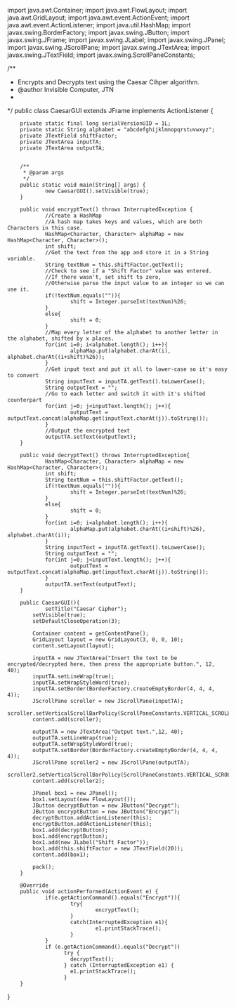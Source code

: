  
 
import java.awt.Container;
import java.awt.FlowLayout;
import java.awt.GridLayout;
import java.awt.event.ActionEvent;
import java.awt.event.ActionListener;
import java.util.HashMap;
import javax.swing.BorderFactory;
import javax.swing.JButton;
import javax.swing.JFrame;
import javax.swing.JLabel;
import javax.swing.JPanel;
import javax.swing.JScrollPane;
import javax.swing.JTextArea;
import javax.swing.JTextField;
import javax.swing.ScrollPaneConstants;
 
/**
 * Encrypts and Decrypts text using the Caesar Cihper algorithm.
 * @author Invisible Computer, JTN
 *
 */
public class CaesarGUI extends JFrame implements ActionListener {
 
        private static final long serialVersionUID = 1L;
        private static String alphabet = "abcdefghijklmnopqrstuvwxyz";
        private JTextField shiftFactor;
        private JTextArea inputTA;
        private JTextArea outputTA;
 
 
        /**
         * @param args
         */
        public static void main(String[] args) {
                new CaesarGUI().setVisible(true);
        }
       
        public void encryptText() throws InterruptedException {
                //Create a HashMap
                //A hash map takes keys and values, which are both Characters in this case.
                HashMap<Character, Character> alphaMap = new HashMap<Character, Character>();
                int shift;
                //Get the text from the app and store it in a String variable.
                String textNum = this.shiftFactor.getText();
                //Check to see if a "Shift Factor" value was entered.
                //If there wasn't, set shift to zero,
                //Otherwise parse the input value to an integer so we can use it.
                if(!textNum.equals("")){
                        shift = Integer.parseInt(textNum)%26;
                }
                else{
                        shift = 0;
                }
                //Map every letter of the alphabet to another letter in the alphabet, shifted by x places.
                for(int i=0; i<alphabet.length(); i++){
                        alphaMap.put(alphabet.charAt(i), alphabet.charAt((i+shift)%26));
                }
                //Get input text and put it all to lower-case so it's easy to convert
                String inputText = inputTA.getText().toLowerCase();
                String outputText = "";
                //Go to each letter and switch it with it's shifted counterpart
                for(int j=0; j<inputText.length(); j++){
                        outputText = outputText.concat(alphaMap.get(inputText.charAt(j)).toString());
                }
                //Output the encrypted text
                outputTA.setText(outputText);
        }
       
        public void decryptText() throws InterruptedException{
                HashMap<Character, Character> alphaMap = new HashMap<Character, Character>();
                int shift;
                String textNum = this.shiftFactor.getText();
                if(!textNum.equals("")){
                        shift = Integer.parseInt(textNum)%26;
                }
                else{
                        shift = 0;
                }
                for(int i=0; i<alphabet.length(); i++){
                        alphaMap.put(alphabet.charAt((i+shift)%26), alphabet.charAt(i));
                }
                String inputText = inputTA.getText().toLowerCase();
                String outputText = "";
                for(int j=0; j<inputText.length(); j++){
                        outputText = outputText.concat(alphaMap.get(inputText.charAt(j)).toString());
                }
                outputTA.setText(outputText);
        }
       
        public CaesarGUI(){
                setTitle("Caesar Cipher");
            setVisible(true);
            setDefaultCloseOperation(3);
 
            Container content = getContentPane();
            GridLayout layout = new GridLayout(3, 0, 0, 10);
            content.setLayout(layout);
 
            inputTA = new JTextArea("Insert the text to be encrypted/decrypted here, then press the appropriate button.", 12, 40);
            inputTA.setLineWrap(true);
            inputTA.setWrapStyleWord(true);
            inputTA.setBorder(BorderFactory.createEmptyBorder(4, 4, 4, 4));
            JScrollPane scroller = new JScrollPane(inputTA);
            scroller.setVerticalScrollBarPolicy(ScrollPaneConstants.VERTICAL_SCROLLBAR_ALWAYS);
            content.add(scroller);
           
            outputTA = new JTextArea("Output text.",12, 40);
            outputTA.setLineWrap(true);
            outputTA.setWrapStyleWord(true);
            outputTA.setBorder(BorderFactory.createEmptyBorder(4, 4, 4, 4));
            JScrollPane scroller2 = new JScrollPane(outputTA);
            scroller2.setVerticalScrollBarPolicy(ScrollPaneConstants.VERTICAL_SCROLLBAR_ALWAYS);
            content.add(scroller2);
           
            JPanel box1 = new JPanel();
            box1.setLayout(new FlowLayout());
            JButton decryptButton = new JButton("Decrypt");
            JButton encryptButton = new JButton("Encrypt");
            decryptButton.addActionListener(this);
            encryptButton.addActionListener(this);
            box1.add(decryptButton);
            box1.add(encryptButton);
            box1.add(new JLabel("Shift Factor"));
            box1.add(this.shiftFactor = new JTextField(20));
            content.add(box1);
           
            pack();
        }
 
        @Override
        public void actionPerformed(ActionEvent e) {
                if(e.getActionCommand().equals("Encrypt")){
                        try{
                                encryptText();
                        }
                        catch(InterruptedException e1){
                                e1.printStackTrace();
                        }
                }
                if (e.getActionCommand().equals("Decrypt"))
                      try {
                        decryptText();
                      } catch (InterruptedException e1) {
                        e1.printStackTrace();
                      }
        }
}
